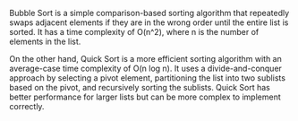 Bubble Sort is a simple comparison-based sorting algorithm that repeatedly swaps adjacent elements if they are in the wrong order until the entire list is sorted. It has a time complexity of O(n^2), where n is the number of elements in the list.

On the other hand, Quick Sort is a more efficient sorting algorithm with an average-case time complexity of O(n log n). It uses a divide-and-conquer approach by selecting a pivot element, partitioning the list into two sublists based on the pivot, and recursively sorting the sublists. Quick Sort has better performance for larger lists but can be more complex to implement correctly.

